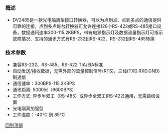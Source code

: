 <h1 id="header">
    <center>
</h1>

#  
 
### 概述
- DV2485是一款光电隔离型接口转换器，可以为点到点、点到多点的通信提供可靠的连接，点到多点每台转换器可允许连接128个RS-422或RS-485接口设备，数据通讯速率300-115.2KBPS，带有电源指示灯及数据流量指示灯可指示故障情况、支持的通讯方式有RS-232到RS-422、RS-232到RS-485转换

### 技术参数 
- 兼容RS-232、RS-485、RS-422 TIA/EIA标准
- 自动发送/接收数据，无需外部的流量控制信号(RTS)，三线(TXD.RXD.GND)制通信
- 通信速率：300BPS-115.2KBPS
- 通讯距离: 5000米（9600BPS）
- 工作方式: 异步半双工（RS-485）或异步全双工(RS-422)通用，无需跳线设置
- 光电隔离加强型
- 工作温度：-40℃ 到 85℃


<a href="#header">回到顶部</a>